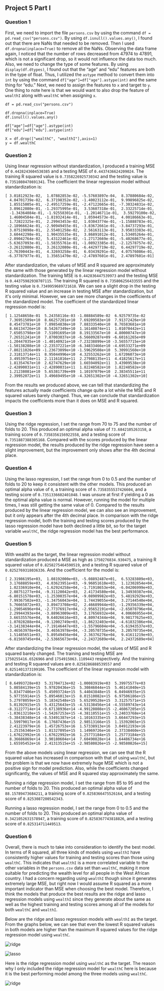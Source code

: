 ## Project 5 Part I

### Question 1 
First, we need to import the file `persons.csv` by using the command `df = pd.read_csv("persons.csv")`. By using `df.isnull().values.any()`, I found out that there are NaNs that needed to be removed. Then I used `df.dropna(inplace=True)` to remove all the NaNs. Observing the data frame again, I noticed that the number of rows decreased from 47974 to 47891, which is not a significant drop, so it would not influence the data too much. Also, we need to change the type of some features. By using `display(df.dtypes)`, I found out that the “age” and “edu” features are both in the type of float. Thus, I utilized the `astype` method to convert them into `int` by using the command  `df["age"]=df["age"].astype(int)` and the same thing for “edu.” Next, we need to assign the features to `x` and target to `y`. One thing to note here is that we would want to also drop the feature of `wealthI` along with `wealthC` when assigning `x`. 

```
df = pd.read_csv("persons.csv")

df.dropna(inplace=True)
df.isnull().values.any()

df["age"]=df["age"].astype(int)
df["edu"]=df["edu"].astype(int)

X = df.drop(["wealthC", "wealthI"],axis=1)
y = df.wealthC
```

### Question 2 
Using linear regression without standardization, I produced a training MSE of `0.4428243604530385` and a testing MSE of `0.4437436624209024`.
The training R squared value is `0.7358226925730342` and the testing value is `0.7351080478691341`.
The coefficient the linear regression model without standardization is: 
```
[ 3.01812923e-02,  1.07882853e-02, -5.57603897e-04,  8.37880684e-02,
  4.04701739e-02,  6.37198352e-02, -1.40023112e-01,  9.99896825e-02,
  1.85515805e-01, -2.49517259e-01, -2.47122665e-01, -7.30324831e-02,
  3.09612080e-01, -1.29375995e-01,  3.53607318e-01,  2.33225714e-01,
  -1.34364084e-01, -1.92558301e-01, -1.20146711e-01,  3.59279100e-02,
  1.46004504e-01, -1.81932414e-01,  1.05944573e-01,  4.00186663e-01,
  1.72822325e-01,  2.29943453e-02,  1.03043774e-01, -1.15888783e-01,
 -2.18966624e-01, -2.90949455e-01, -3.83672661e-01, -3.84737293e-01,
  3.07519898e-01,  2.55401258e-02,  2.56163113e-01,  3.95033383e-01,
  3.60442298e-01,  1.90435535e-01,  3.86891012e-01,  1.53405264e-01,
 -2.09042764e-02,  5.43122461e-02, -1.27172669e-01, -5.40268677e-01,
 -5.63637093e-01, -1.58355761e-01, -1.08923385e-01, -2.12578757e-02,
 -3.26132080e-01,  3.26132080e-01, -6.44297719e-02,  6.44297719e-02,
 -2.76390443e-01,  4.32693258e-01,  6.03439291e-02,  4.07576086e-01,
 -6.37787977e-01,  1.35651470e-02, -2.47897601e-01,  2.47897601e-01]
 ```
       
After standardization, the values of MSE and R squared are approximately the same with those generated by the linear regression model without standardization. The training MSE is `0.442836447539973` and the testing MSE is `0.44375982938707115`. The training R squared is `0.735806256433555` and the testing value is `0.7349959689721618`. We can see a slight drop in the testing R squared value and an increase in testing MSE after standardization, but it's only minimal. However, we can see more changes in the coefficients of the standardized model. 
The coefficient of the standardized linear regression model is:
```
[ 1.12548658e-01  5.24358116e-03 -1.08884589e-02  6.92579735e-02
  7.36951509e+10  8.66257201e+10  7.69209583e+10  7.91372426e+10
  8.45473781e+10  7.89854838e+10  7.88333540e+10  8.76583681e+10
  8.66134726e+10  8.54267349e+10  1.16140874e+11  1.01070442e+11
  7.65053798e+10  7.51091695e+10  8.19133567e+10  4.80000747e+10
  7.26531241e+10  7.87003037e+10 -6.56609287e+09 -6.60161265e+09
 -1.20447035e+10 -1.40140921e+10 -7.23238899e+10 -3.56557715e+10
 -1.50138208e+10 -2.23537221e+10 -6.34833466e+10 -4.69533271e+09
 -7.80211026e+09 -1.23673099e+10 -1.59629508e+10  5.30991560e+10
  2.31813714e+11  8.95044996e+10  4.32553262e+10  1.67206073e+10
  3.49539754e+11  2.11161816e+11  2.27988135e+11  4.41825617e+11
  1.81354767e+10  2.62747629e+10  1.66594092e+11  3.43909538e+10
 -2.42890031e+11 -2.42890031e+11  1.82248582e+10  1.82248582e+10
  1.21238081e+10  5.65381739e+09  1.10197079e+10  2.38345511e+11
  2.39952072e+11  3.49669495e+10 -4.32651302e+10 -4.32651302e+10]
```

From the results we produced above, we can tell that standardizing the features actually made coefficients change quite a lot while the MSE and R squared values barely changed. Thus, we can conclude that standardization impacts the coefficients more than it does on MSE and R squared. 

### Question 3 

Using the ridge regression, I  set the range from 70 to 75 and the number of folds to 20. This produced an optimal alpha value of `73.6842105263158`, a training score of `0.7358356156922558`, and a testing score of `0.7351887388305168`. Compared with the scores produced by the linear regression model, the results produced by the ridge regression have seen a slight improvement, but the improvement only shows after the 4th decimal place. 

### Question 4 

Using the lasso regression, I set the range from 0 to 0.5 and the number of folds to 20 to keep it consistent with the other models. This produced an optimal alpha value of `0`, a training score of `0.7358355537426604`, and a testing score of `0.7351336602401048`. I was unsure at first if yielding a 0 as the optimal alpha value is normal. However, running the model for multiple times, I was still getting the same value of 0. Compared to the results produced by the linear regression model, we can also see an improvement, but it only appears after the 4th decimal place. In comparison with the ridge regression model, both the training and testing scores produced by the lasso regression model have both declined a little bit, so for the target variable `wealthC`, the ridge regression model has the best performance. 

### Question 5 

With wealthI as the target, the linear regression model without standardization produced a MSE as high as `1750276834.930475`, a training R squared value of `0.8258275464590519`, and a testing R squared value of `0.8252769318036336`. And the coefficient for the model is: 
```
[ 2.31986195e+03,  1.08192000e+03, -5.08892487e+01,  6.53283809e+03,
  3.17688859e+03,  4.03623951e+03, -9.96051610e+03,  1.12302854e+04,
  1.02336910e+04, -1.62924258e+04, -1.71918653e+04, -6.04206999e+03,
  2.08751277e+04, -9.31120042e+03,  2.41734580e+04,  1.34930387e+04,
 -6.80151578e+03, -1.25300357e+04, -9.08909982e+03,  5.48192929e+03,
  7.99367502e+03, -1.34756043e+04,  1.74439055e+04,  3.27144540e+04,
  5.76665872e+03,  3.89473708e+02,  2.46689944e+03, -1.29356339e+04,
 -1.29054696e+04, -2.77376917e+04, -2.95652191e+04, -2.65078796e+04,
  2.29944393e+04, -3.88963009e+03,  3.17656932e+04,  4.00606955e+04,
  3.66535576e+04,  9.64026616e+03,  4.80974344e+04,  9.98177625e+03,
 -1.07028288e+04, -9.12002749e+03, -1.86232403e+04, -4.61832386e+04,
 -3.14138344e+04, -7.19146447e+03, -1.55796604e+04, -5.61943537e+03,
 -3.46563978e+04,  3.46563978e+04, -3.20570735e+04,  3.20570735e+04,
  1.51485651e+03,  5.89549456e+04,  2.36376276e+04,  9.41611219e+03,
 -6.81569745e+04, -2.53665673e+04, -2.24372689e+04,  2.24372689e+04]

```

After standardizing the linear regression model, the values of MSE and R squared barely changed. The training and testing MSE are `1750255416.6526966` and `1754915063.1109443` respectively. And the training and testing R squared values are `0.8258286888539557` and `0.8251401373199106`. The coefficient of the linear regression model with standardization is: 
```
[ 8.64993728e+03  5.31704713e+02 -1.00083919e+03  5.39975577e+03
  5.08584139e+15  5.97820436e+15  5.30846044e+15  5.46141040e+15
  5.83477406e+15  5.45093724e+15  5.44043848e+15  6.04946935e+15
  5.97735914e+15  5.89546013e+15  8.01510082e+15  6.97506186e+15
  5.27978059e+15  5.18342548e+15  5.65299528e+15  3.31257571e+15
  5.01392915e+15  5.43125643e+15 -4.53138456e+14 -4.55589743e+14
 -8.31227714e+14 -9.67138936e+14 -4.99120808e+15 -2.46067205e+15
 -1.03613210e+15 -1.54267253e+15 -4.38110551e+15 -3.24033768e+14
 -5.38438348e+14 -8.53491387e+14 -1.10163335e+15  3.66447293e+15
  1.59979017e+16  6.17687436e+15  2.98513166e+15  1.15392065e+15
  2.41223979e+16  1.45726753e+16  1.57338913e+16  3.04912193e+16
  1.25156346e+15  1.81327095e+15  1.14969726e+16  2.37338460e+15
 -1.67622992e+16 -1.67622992e+16  1.25773184e+15  1.25773184e+15
  8.36686869e+14  3.90180604e+14  7.60490828e+14  1.64486734e+16
  1.65595452e+16  2.41313515e+15 -2.98580826e+15 -2.98580826e+15]
```

From the above models using linear regression, we can see that the R squared value has increased in comparison with that of using `wealthC`, but the problem is that we now have extremely huge MSE which is not a positive sign for model prediction. Also, while the coefficients changed significantly, the values of MSE and R squared stay approximately the same. 

Running a ridge regression model, I set the range from 85 to 95 and the number of folds to 20. This produced an optimal alpha value of `88.15789473684211`, a training score of `0.8258366475526164`, and a testing score of `0.8253087200542343`. 

Running a lasso regression model, I set the range from 0 to 0.5 and the number of folds to 20. This produced an optimal alpha value of `0.3421052631578947`, a training score of `0.8258367743818826`, and a testing score of `0.825314711449513`. 


### Question 6 

Overall, there is much to take into consideration to identify the best model. In terms of R squared, all three kinds of models using `wealthI` have consistently higher values for training and testing scores than those using `wealthC`. This indicates that `wealthI` is a more correlated variable to the other variables in the `persons.csv` data set than `wealthC`, making it more suitable for predicting the wealth level for all people in the West African country. I had a concern regarding using `wealthI` though since it generates extremely large MSE, but right now I would assume R squared as a more important indicator than MSE when choosing the best model. Therefore, I think the models that produce the best results are the ridge and lasso regression models using `wealthI` since they generate about the same as well as the highest training and testing scores among all of the models for both `wealthC` and `wealthI`. 

Below are the ridge and lasso regression models with `wealthI` as the target. From the graphs below, we can see that even the lowest R squared values in both models are higher than the maximum R squared values for the ridge regression model using `wealthC`. 


![ridge](ridge_reg2.png)


![lasso](lasso_reg2.png)


Here is the ridge regression model using `wealthC` as the target. The reason why I only included the ridge regression model for `wealthC` here is because it is the best performing model among the three models using `wealthC`.


![ridge](ridge_reg4.png)




















